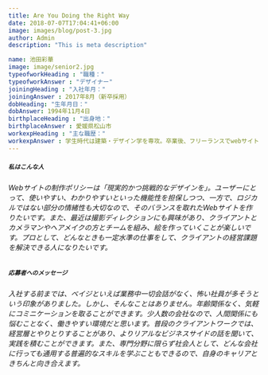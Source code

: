 ```yaml
---
title: Are You Doing the Right Way
date: 2018-07-07T17:04:41+06:00
image: images/blog/post-3.jpg
author: Admin
description: "This is meta description"

name: 池田彩華
image: image/senior2.jpg
typeofworkHeading : "職種："
typeofworkAnswer : "デザイナー"
joiningHeading : "入社年月："
joiningAnswer : 2017年8月（新卒採用）
dobHeading: "生年月日："
dobAnswer: 1994年11月4日
birthplaceHeading : "出身地："
birthplaceAnswer : 愛媛県松山市
workexpHeading : "主な職歴："
workexpAnswer : 学生時代は建築・デザイン学を専攻。卒業後、フリーランスでwebサイトなどのデザイン業務を経験した後、ベイジへ入社。 
---
```


##### **`私はこんな人`**

###### Webサイトの制作ポリシーは「現実的かつ挑戦的なデザインを」。ユーザーにとって、使いやすい、わかりやすいといった機能性を担保しつつ、一方で、ロジカルではない部分の情緒性も大切なので、そのバランスを取れたWebサイトを作りたいです。また、最近は撮影ディレクションにも興味があり、クライアントとカメラマンやヘアメイクの方とチームを組み、絵を作っていくことが楽しいです。プロとして、どんなときも一定水準の仕事をして、クライアントの経営課題を解決できる人になりたいです。

##### **`応募者へのメッセージ`**

###### 入社する前までは、ベイジといえば業務中一切会話がなく、怖い社員が多そうという印象がありました。しかし、そんなことはありません。年齢関係なく、気軽にコミニケーションを取ることができます。少人数の会社なので、人間関係にも悩むことなく、働きやすい環境だと思います。普段のクライアントワークでは、経営層とやりとりすることがあり、よりリアルなビジネスサイドの話を聞いて、実践を積むことができます。また、専門分野に限らず社会人として、どんな会社に行っても通用する普遍的なスキルを学ぶこともできるので、自身のキャリアときちんと向き合えます。
&nbsp;